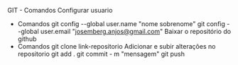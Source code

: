 GIT - Comandos
Configurar usuario
- Comandos
    git config --global user.name "nome sobrenome"
    git config --global user.email "josemberg.anjos@gmail.com"
Baixar o repositório do github
- Comandos
    git clone link-repositorio
Adicionar e subir alterações no repositorio
git add .
git commit - m "mensagem"
git push